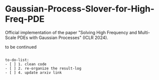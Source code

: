 # Gaussian-Process-Slover-for-High-Freq-PDE

Official implementation of the paper "Solving High Frequency and Multi-Scale PDEs with Gaussian Processes" (ICLR 2024).

to be continued
```

to-do-list:
- [ ] 1. clean code
- [ ] 2. re-organize the result-log
- [ ] 4. update arxiv link